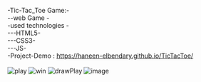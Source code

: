 -Tic-Tac_Toe Game:-<br>
--web Game -<br>
-used technologies -<br>
---HTML5-<br>
---CSS3-<br>
---JS-<br>
-Project-Demo : https://haneen-elbendary.github.io/TicTacToe/ <br><br>
![play](https://github.com/user-attachments/assets/f1e9f717-b97c-4ae5-ad68-841e085ab0ec)
![win](https://github.com/user-attachments/assets/1743cdd8-bd83-424a-a046-8735551996bd)
![drawPlay](https://github.com/user-attachments/assets/80f3cfd8-cffa-4eeb-b506-48808881d96b)
![image](https://github.com/user-attachments/assets/0b1f7dbf-4d07-48e8-9aaf-5e13b14e67d6)
